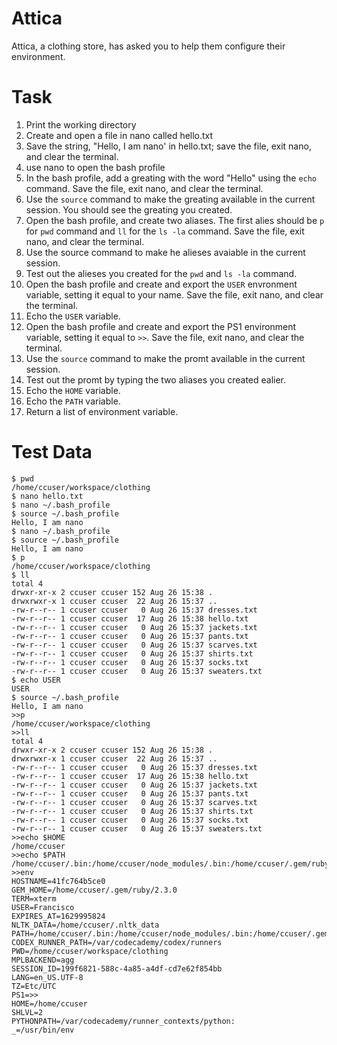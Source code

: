 # Attica
Attica, a clothing store, has asked you to help them configure their environment.

Task 
=

1. Print the working directory
2. Create and open a file in nano called hello.txt
3. Save the string, "Hello, I am nano' in hello.txt; save the file, exit nano, and clear the terminal. 
4. use nano to open the bash profile
5. In the bash profile, add a greating with the word "Hello" using the `echo` command. Save the file, exit nano, and clear the terminal. 
6. Use the `source` command to make the greating available in the current session. You should see the greating you created. 
7. Open the bash profile, and create two aliases. The first alies should be `p` for `pwd` command and `ll` for the `ls -la` command. Save the file, exit nano, and clear the terminal. 
8. Use the source command to make he alieses avaiable in the current session. 
9. Test out the alieses you created for the `pwd` and `ls -la` command. 
10. Open the bash profile and create and export the `USER` envronment variable, setting it equal to your name. Save the file, exit nano, and clear the terminal. 
11. Echo the `USER` variable. 
12. Open the bash profile and create and export the PS1 environment variable, setting it equal to  `>>`. Save the file, exit nano, and clear the terminal. 
13. Use the `source` command to make the promt available in the current session. 
14. Test out the promt by typing the two aliases you created ealier. 
15. Echo the `HOME` variable. 
16. Echo the `PATH` variable. 
17. Return a list of environment variable. 


Test Data
=
```
$ pwd
/home/ccuser/workspace/clothing
$ nano hello.txt
$ nano ~/.bash_profile
$ source ~/.bash_profile
Hello, I am nano
$ nano ~/.bash_profile
$ source ~/.bash_profile
Hello, I am nano
$ p
/home/ccuser/workspace/clothing
$ ll
total 4
drwxr-xr-x 2 ccuser ccuser 152 Aug 26 15:38 .
drwxrwxr-x 1 ccuser ccuser  22 Aug 26 15:37 ..
-rw-r--r-- 1 ccuser ccuser   0 Aug 26 15:37 dresses.txt
-rw-r--r-- 1 ccuser ccuser  17 Aug 26 15:38 hello.txt
-rw-r--r-- 1 ccuser ccuser   0 Aug 26 15:37 jackets.txt
-rw-r--r-- 1 ccuser ccuser   0 Aug 26 15:37 pants.txt
-rw-r--r-- 1 ccuser ccuser   0 Aug 26 15:37 scarves.txt
-rw-r--r-- 1 ccuser ccuser   0 Aug 26 15:37 shirts.txt
-rw-r--r-- 1 ccuser ccuser   0 Aug 26 15:37 socks.txt
-rw-r--r-- 1 ccuser ccuser   0 Aug 26 15:37 sweaters.txt
$ echo USER
USER
$ source ~/.bash_profile
Hello, I am nano
>>p
/home/ccuser/workspace/clothing
>>ll
total 4
drwxr-xr-x 2 ccuser ccuser 152 Aug 26 15:38 .
drwxrwxr-x 1 ccuser ccuser  22 Aug 26 15:37 ..
-rw-r--r-- 1 ccuser ccuser   0 Aug 26 15:37 dresses.txt
-rw-r--r-- 1 ccuser ccuser  17 Aug 26 15:38 hello.txt
-rw-r--r-- 1 ccuser ccuser   0 Aug 26 15:37 jackets.txt
-rw-r--r-- 1 ccuser ccuser   0 Aug 26 15:37 pants.txt
-rw-r--r-- 1 ccuser ccuser   0 Aug 26 15:37 scarves.txt
-rw-r--r-- 1 ccuser ccuser   0 Aug 26 15:37 shirts.txt
-rw-r--r-- 1 ccuser ccuser   0 Aug 26 15:37 socks.txt
-rw-r--r-- 1 ccuser ccuser   0 Aug 26 15:37 sweaters.txt
>>echo $HOME
/home/ccuser
>>echo $PATH
/home/ccuser/.bin:/home/ccuser/node_modules/.bin:/home/ccuser/.gem/ruby/2.3.0/bin:/home/ccuser/.composer/vendor/bin:/home/ccuser/.bin:/home/ccuser/node_modules/.bin:/home/ccuser/.gem/ruby/2.3.0/bin:/usr/local/sbin:/usr/local/bin:/usr/sbin:/usr/bin:/sbin:/bin
>>env
HOSTNAME=41fc764b5ce0
GEM_HOME=/home/ccuser/.gem/ruby/2.3.0
TERM=xterm
USER=Francisco
EXPIRES_AT=1629995824
NLTK_DATA=/home/ccuser/.nltk_data
PATH=/home/ccuser/.bin:/home/ccuser/node_modules/.bin:/home/ccuser/.gem/ruby/2.3.0/bin:/home/ccuser/.composer/vendor/bin:/home/ccuser/.bin:/home/ccuser/node_modules/.bin:/home/ccuser/.gem/ruby/2.3.0/bin:/usr/local/sbin:/usr/local/bin:/usr/sbin:/usr/bin:/sbin:/bin
CODEX_RUNNER_PATH=/var/codecademy/codex/runners
PWD=/home/ccuser/workspace/clothing
MPLBACKEND=agg
SESSION_ID=199f6821-588c-4a85-a4df-cd7e62f854bb
LANG=en_US.UTF-8
TZ=Etc/UTC
PS1=>>
HOME=/home/ccuser
SHLVL=2
PYTHONPATH=/var/codecademy/runner_contexts/python:
_=/usr/bin/env
```
